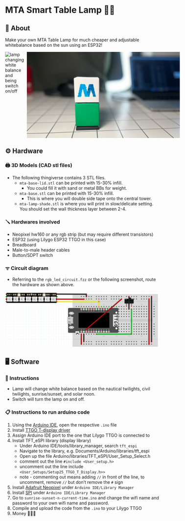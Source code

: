 # MTA Smart Table Lamp 🚊🏮
## 🚀 About
Make your own MTA Table Lamp for much cheaper and adjustable whitebalance based on the sun using an ESP32!
<div style="display: flex;">
    <img src="media/demo.gif" alt="lamp changing white balance and being switch on/off" width="500" style="margin-right: 10px;" />
    <img src="media/2.jpg" alt="lamp from front" width="500" />
</div>

## ⚙️ Hardware
### 🖨️ 3D Models (CAD stl files)
- The following thingiverse contains 3 STL files.
    - ``mta-base-lid.stl`` can be printed with 15-30% infill. 
        - You could fill it with sand or metal BBs for weight. 
	- ``mta-base.stl`` can be printed with 15-30% infill. 
        - This is where you will double side tape onto the central tower.
	- ``mta-lamp-shade.stl`` is where you will print in slow/delicate setting. You should set the wall thickness layer between 2-4.

### 🪛 Hardwares involved
- Neopixel hw160 or any rgb strip (but may require different transistors)
- ESP32 (using Lilygo ESP32 TTGO in this case)
- Breadboard
- Male-to-male header cables
- Button/SDPT switch

### ᯤ Circuit diagram
- Referring to the ``rgb_led_circuit.fzz`` or the following screenshot, route the hardware as shown above.
<img src="media/circuits.png" alt="circuit" width="1000" />

## 🖥️ Software
### 📝 Instructions
- Lamp will change white balance based on the nautical twilights, civil twilights, sunrise/sunset, and solar noon. 
- Switch will turn the lamp on and off.

### 📋 Instructions to run arduino code
1) Using the [Arduino IDE](https://www.arduino.cc/en/software), open the respective ``.ino`` file
2) Install [TTGO T-display driver](https://github.com/Xinyuan-LilyGO/TTGO-T-Display)
3) Assign Arduino IDE port to the one that Lilygo TTGO is connected to
4) Install TFT_eSPI library (display library)
	- Under Arduino IDE/tools/library_manager, search ``tft_espi``
	- Navigate to the library, e.g. Documents/Arduino/libraries/tft_espi
	- Open up the file Arduino/libraries/TFT_eSPI/User_Setup_Select.h
	- comment out the line ``#include <User_setup.h>``
	- uncomment out the line include ``<User_Setups/Setup25_TTGO_T_Display.h>>``
	- note - commenting out means adding ``//`` in front of the line, to uncomment, remove ``//`` but don’t remove the ``#`` sign
5) Install [Adafruit Neopixel](https://github.com/adafruit/Adafruit_NeoPixel) under ``Arduino IDE/Library Manager``
6) Install [SPI](https://docs.arduino.cc/language-reference/en/functions/communication/SPI/) under ``Arduino IDE/Library Manager``
7) Go to ``sunrise-sunset-n-current-time.ino`` and change the wifi name and password to your own wifi name and password.
8) Compile and upload the code from the ``.ino`` to your Lilygo TTGO
9) Money 💸💸💸

